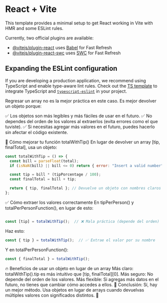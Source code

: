 # React + Vite

This template provides a minimal setup to get React working in Vite with HMR and some ESLint rules.

Currently, two official plugins are available:

- [@vitejs/plugin-react](https://github.com/vitejs/vite-plugin-react/blob/main/packages/plugin-react/README.md) uses [Babel](https://babeljs.io/) for Fast Refresh
- [@vitejs/plugin-react-swc](https://github.com/vitejs/vite-plugin-react-swc) uses [SWC](https://swc.rs/) for Fast Refresh

## Expanding the ESLint configuration

If you are developing a production application, we recommend using TypeScript and enable type-aware lint rules. Check out the [TS template](https://github.com/vitejs/vite/tree/main/packages/create-vite/template-react-ts) to integrate TypeScript and [`typescript-eslint`](https://typescript-eslint.io) in your project.



Regresar un array no es la mejor práctica en este caso. Es mejor devolver un objeto porque:

✅ Los objetos son más legibles y más fáciles de usar en el futuro.
✅ No dependes del orden de los valores al extraerlos (evita errores como el que tuviste).
✅ Si necesitas agregar más valores en el futuro, puedes hacerlo sin afectar el código existente.

🚀 Cómo mejorar tu función totalWithTip()
En lugar de devolver un array [tip, finalTotal], usa un objeto:

```jsx
const totalWithTip = () => {
  const bill = parseFloat(total);
  if (isNaN(bill) || bill <= 0) return { error: "Insert a valid number" };

  const tip = bill * (tipPorcentage / 100);
  const finalTotal = bill + tip;

  return { tip, finalTotal }; // Devuelve un objeto con nombres claros
};
```

✅ Cómo extraer los valores correctamente
En tipPerPerson() y totalPerPersonFunction(), en lugar de esto:

```jsx

const [tip] = totalWithTip();  // ❌ Mala práctica (depende del orden)
```

Haz esto:

```jsx
const { tip } = totalWithTip();  // ✅ Extrae el valor por su nombre
```
Y en totalPerPersonFunction():

```jsx
const { finalTotal } = totalWithTip();
```

🔥 Beneficios de usar un objeto en lugar de un array
Más claro: totalWithTip().tip es más intuitivo que [tip, finalTotal][0].
Más seguro: No depende del orden de los valores.
Más flexible: Si agregas más datos en el futuro, no tienes que cambiar cómo accedes a ellos.
📌 Conclusión: Sí, hay un mejor método. Usa objetos en lugar de arrays cuando devuelvas múltiples valores con significados distintos. 🚀